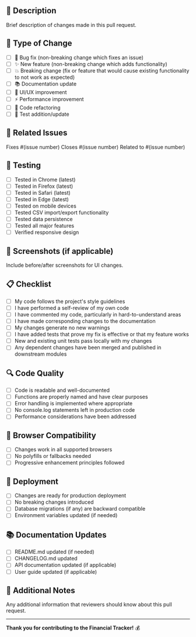 ## 📝 Description
Brief description of changes made in this pull request.

## 🎯 Type of Change
- [ ] 🐛 Bug fix (non-breaking change which fixes an issue)
- [ ] ✨ New feature (non-breaking change which adds functionality)
- [ ] 💥 Breaking change (fix or feature that would cause existing functionality to not work as expected)
- [ ] 📚 Documentation update
- [ ] 🎨 UI/UX improvement
- [ ] ⚡ Performance improvement
- [ ] 🔧 Code refactoring
- [ ] 🧪 Test addition/update

## 🔗 Related Issues
Fixes #(issue number)
Closes #(issue number)
Related to #(issue number)

## 🧪 Testing
- [ ] Tested in Chrome (latest)
- [ ] Tested in Firefox (latest)
- [ ] Tested in Safari (latest)
- [ ] Tested in Edge (latest)
- [ ] Tested on mobile devices
- [ ] Tested CSV import/export functionality
- [ ] Tested data persistence
- [ ] Tested all major features
- [ ] Verified responsive design

## 📸 Screenshots (if applicable)
Include before/after screenshots for UI changes.

## 📋 Checklist
- [ ] My code follows the project's style guidelines
- [ ] I have performed a self-review of my own code
- [ ] I have commented my code, particularly in hard-to-understand areas
- [ ] I have made corresponding changes to the documentation
- [ ] My changes generate no new warnings
- [ ] I have added tests that prove my fix is effective or that my feature works
- [ ] New and existing unit tests pass locally with my changes
- [ ] Any dependent changes have been merged and published in downstream modules

## 🔍 Code Quality
- [ ] Code is readable and well-documented
- [ ] Functions are properly named and have clear purposes
- [ ] Error handling is implemented where appropriate
- [ ] No console.log statements left in production code
- [ ] Performance considerations have been addressed

## 📱 Browser Compatibility
- [ ] Changes work in all supported browsers
- [ ] No polyfills or fallbacks needed
- [ ] Progressive enhancement principles followed

## 🚀 Deployment
- [ ] Changes are ready for production deployment
- [ ] No breaking changes introduced
- [ ] Database migrations (if any) are backward compatible
- [ ] Environment variables updated (if needed)

## 📚 Documentation Updates
- [ ] README.md updated (if needed)
- [ ] CHANGELOG.md updated
- [ ] API documentation updated (if applicable)
- [ ] User guide updated (if applicable)

## 🤝 Additional Notes
Any additional information that reviewers should know about this pull request.

---

**Thank you for contributing to the Financial Tracker!** 💰
